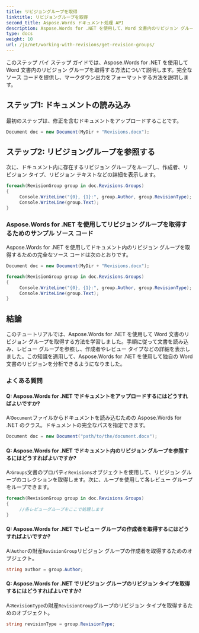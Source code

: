 ```yaml
---
title: リビジョングループを取得
linktitle: リビジョングループを取得
second_title: Aspose.Words ドキュメント処理 API
description: Aspose.Words for .NET を使用して、Word 文書内のリビジョン グループを取得します。
type: docs
weight: 10
url: /ja/net/working-with-revisions/get-revision-groups/
---
```


このステップ バイ ステップ ガイドでは、Aspose.Words for .NET を使用して Word 文書内のリビジョン グループを取得する方法について説明します。完全なソース コードを提供し、マークダウン出力をフォーマットする方法を説明します。

## ステップ1: ドキュメントの読み込み

最初のステップは、修正を含むドキュメントをアップロードすることです。

```csharp
Document doc = new Document(MyDir + "Revisions.docx");
```

## ステップ2: リビジョングループを参照する

次に、ドキュメント内に存在するリビジョン グループをループし、作成者、リビジョン タイプ、リビジョン テキストなどの詳細を表示します。

```csharp
foreach(RevisionGroup group in doc.Revisions.Groups)
{
     Console.WriteLine("{0}, {1}:", group.Author, group.RevisionType);
     Console.WriteLine(group.Text);
}
```


### Aspose.Words for .NET を使用してリビジョン グループを取得するためのサンプル ソース コード

Aspose.Words for .NET を使用してドキュメント内のリビジョン グループを取得するための完全なソース コードは次のとおりです。

```csharp
Document doc = new Document(MyDir + "Revisions.docx");

foreach(RevisionGroup group in doc.Revisions.Groups)
{
	 Console.WriteLine("{0}, {1}:", group.Author, group.RevisionType);
	 Console.WriteLine(group.Text);
}
```

## 結論

このチュートリアルでは、Aspose.Words for .NET を使用して Word 文書のリビジョン グループを取得する方法を学習しました。手順に従って文書を読み込み、レビュー グループを参照し、作成者やレビュー タイプなどの詳細を表示しました。この知識を適用して、Aspose.Words for .NET を使用して独自の Word 文書のリビジョンを分析できるようになりました。

### よくある質問

#### Q: Aspose.Words for .NET でドキュメントをアップロードするにはどうすればよいですか?

 A:`Document`ファイルからドキュメントを読み込むための Aspose.Words for .NET のクラス。ドキュメントの完全なパスを指定できます。

```csharp
Document doc = new Document("path/to/the/document.docx");
```

#### Q: Aspose.Words for .NET でドキュメント内のリビジョン グループを参照するにはどうすればよいですか?

 A:`Groups`文書のプロパティ`Revisions`オブジェクトを使用して、リビジョン グループのコレクションを取得します。次に、ループを使用して各レビュー グループをループできます。

```csharp
foreach(RevisionGroup group in doc.Revisions.Groups)
{
     //各レビューグループをここで処理します
}
```

#### Q: Aspose.Words for .NET でレビュー グループの作成者を取得するにはどうすればよいですか?

 A:`Author`の財産`RevisionGroup`リビジョン グループの作成者を取得するためのオブジェクト。

```csharp
string author = group.Author;
```

#### Q: Aspose.Words for .NET でリビジョン グループのリビジョン タイプを取得するにはどうすればよいですか?

 A:`RevisionType`の財産`RevisionGroup`グループのリビジョン タイプを取得するためのオブジェクト。

```csharp
string revisionType = group.RevisionType;
```